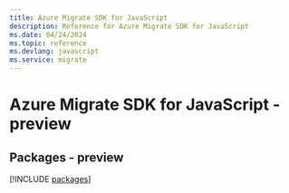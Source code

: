 ```yaml
---
title: Azure Migrate SDK for JavaScript
description: Reference for Azure Migrate SDK for JavaScript
ms.date: 04/24/2024
ms.topic: reference
ms.devlang: javascript
ms.service: migrate
---
```

# Azure Migrate SDK for JavaScript - preview
## Packages - preview
[!INCLUDE [packages](migrate-index.md)]